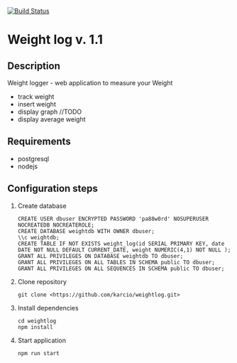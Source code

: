 [![Build Status](https://travis-ci.org/karcio/weightlog.svg?branch=master)](https://travis-ci.org/karcio/weightlog)
# Weight log v. 1.1

## Description

Weight logger - web application to measure your Weight

-   track weight
-   insert weight
-   display graph //TODO
-   display average weight

## Requirements

-   postgresql
-   nodejs   

## Configuration steps

1.  Create database


        CREATE USER dbuser ENCRYPTED PASSWORD 'pa88w0rd' NOSUPERUSER NOCREATEDB NOCREATEROLE;
        CREATE DATABASE weightdb WITH OWNER dbuser;
        \\c weightdb;
        CREATE TABLE IF NOT EXISTS weight_log(id SERIAL PRIMARY KEY, date DATE NOT NULL DEFAULT CURRENT_DATE, weight NUMERIC(4,1) NOT NULL );
        GRANT ALL PRIVILEGES ON DATABASE weightdb TO dbuser;
        GRANT ALL PRIVILEGES ON ALL TABLES IN SCHEMA public TO dbuser;
        GRANT ALL PRIVILEGES ON ALL SEQUENCES IN SCHEMA public TO dbuser;

2.  Clone repository


        git clone <https://github.com/karcio/weightlog.git>

3.  Install dependencies


        cd weightlog
        npm install

4.  Start application


        npm run start

